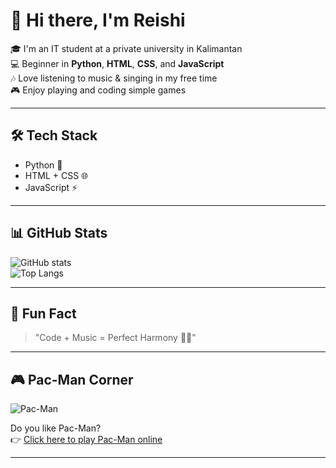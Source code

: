 # 👋 Hi there, I'm Reishi

🎓 I'm an IT student at a private university in Kalimantan  
💻 Beginner in **Python**, **HTML**, **CSS**, and **JavaScript**  
🎶 Love listening to music & singing in my free time  
🎮 Enjoy playing and coding simple games  

---

## 🛠️ Tech Stack
- Python 🐍  
- HTML + CSS 🌐  
- JavaScript ⚡  

---

## 📊 GitHub Stats
![GitHub stats](https://github-readme-stats.vercel.app/api?username=dukePrince&show_icons=true&theme=tokyonight)  
![Top Langs](https://github-readme-stats.vercel.app/api/top-langs/?username=dukePrince&layout=compact&theme=tokyonight)

---

## 🎵 Fun Fact
> "Code + Music = Perfect Harmony 🎤🎶"

---

## 🎮 Pac-Man Corner
![Pac-Man](https://media.giphy.com/media/QZkpIdieotn3i/giphy.gif)  

Do you like Pac-Man?  
👉 [Click here to play Pac-Man online](https://pacman.js.org/)  

---

